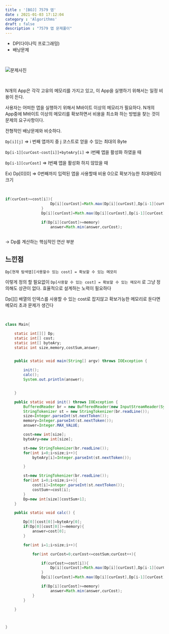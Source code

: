 ```yaml
---
title : '[BOJ] 7579 앱'
date : 2021-01-03 17:12:04
category : 'Algorithms'
draft : false
description : "7579 앱 문제풀이"
---
```


* DP(다이나믹 프로그래밍)
* 배낭문제

<br/>

![문제사진](https://user-images.githubusercontent.com/57346393/104424447-c0b47380-55c2-11eb-9c9e-b4c01e9c83e9.png)

<br/>

N개의 App은 각각 고유의 메모리를 가지고 있고, 이 App을 실행하기 위해서는 일정 비용이 든다. 

사용자는 어떠한 앱을 실행하기 위해서 M바이트 이상의 메모리가 필요하다.
N개의 App중에 M바이트 이상의 메모리를 확보하면서 비용을 최소화 하는 방법을 찾는 것이 문제의 요구사항이다.

전형적인 배낭문제와 비슷하다.

`Dp[i][j]`
=> i 번째 앱까지 중 j 코스트로 얻을 수 있는 최대의 Byte 

`Dp[i-1][curCost-cost[i]]+byteAry[i]` 
=> i번째 앱을 활성화 하였을 때

`Dp[i-1][curCost]` => I번째 앱을 활성화 하지 않았을 때

Ex) Dp[0][0] => 0번째까지 입력된 앱을 사용할때 비용 0으로 확보가능한 최대메모리 크기

<br/>

```java
if(curCost>=cost[i]){
                    Dp[i][curCost]=Math.max(Dp[i][curCost],Dp[i-1][curCost-cost[i]]+byteAry[i]);
                }
                Dp[i][curCost]=Math.max(Dp[i][curCost],Dp[i-1][curCost]);

                if(Dp[i][curCost]>=memory)
                    answer=Math.min(answer,curCost);
            
```
-> Dp를 계산하는 핵심적인 연산 부분
<br/>

## 느낀점

`Dp[현재 탐색앱][사용할수 있는 cost] = 확보할 수 있는 메모리`

이렇게 정의 할 필요없이 `Dp[사용할 수 있는 cost] = 확보할 수 있는 메모리` 로 그냥 정의해도 상관이 없다. 효율적으로 설계하는 노력이 필요하다

Dp[][] 배열의 인덱스를 사용할 수 있는 cost로 잡지않고 확보가능한 메모리로 둔다면 메모리 초과 문제가 생긴다

<br/>

```java
class Main{

    static int[][] Dp;
    static int[] cost;
    static int[] byteAry;
    static int size,memory,costSum,answer;


    public static void main(String[] argv) throws IOException {

        init();
        calc();
        System.out.println(answer);


    }

    public static void init() throws IOException {
        BufferedReader br = new BufferedReader(new InputStreamReader(System.in));
        StringTokenizer st = new StringTokenizer(br.readLine());
        size=Integer.parseInt(st.nextToken());
        memory=Integer.parseInt(st.nextToken());
        answer=Integer.MAX_VALUE;

        cost=new int[size];
        byteAry=new int[size];

        st=new StringTokenizer(br.readLine());
        for(int i=0;i<size;i++){
            byteAry[i]=Integer.parseInt(st.nextToken());

        }

        st=new StringTokenizer(br.readLine());
        for(int i=0;i<size;i++){
            cost[i]=Integer.parseInt(st.nextToken());
            costSum+=cost[i];
        }
        Dp=new int[size][costSum+1];
    }

    public static void calc() {

        Dp[0][cost[0]]=byteAry[0];
        if(Dp[0][cost[0]]>=memory){
            answer=cost[0];
        }

        for(int i=1;i<size;i++){

            for(int curCost=0;curCost<=costSum;curCost++){

                if(curCost>=cost[i]){
                    Dp[i][curCost]=Math.max(Dp[i][curCost],Dp[i-1][curCost-cost[i]]+byteAry[i]);
                }
                Dp[i][curCost]=Math.max(Dp[i][curCost],Dp[i-1][curCost]);

                if(Dp[i][curCost]>=memory)
                    answer=Math.min(answer,curCost);
            }
        }

    }



}

```